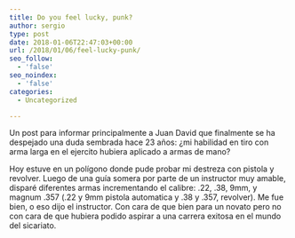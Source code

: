 ```yaml
---
title: Do you feel lucky, punk?
author: sergio
type: post
date: 2018-01-06T22:47:03+00:00
url: /2018/01/06/feel-lucky-punk/
seo_follow:
  - 'false'
seo_noindex:
  - 'false'
categories:
  - Uncategorized

---
```

Un post para informar principalmente a Juan David que finalmente se ha despejado una duda sembrada hace 23 años: ¿mi habilidad en tiro con arma larga en el ejercito hubiera aplicado a armas de mano?

Hoy estuve en un polígono donde pude probar mi destreza con pistola y revolver. Luego de una guía somera por parte de un instructor muy amable, disparé diferentes armas incrementando el calibre: .22, .38, 9mm, y magnum .357 (.22 y 9mm pistola automatica y .38 y .357, revolver). Me fue bien, o eso dijo el instructor. Con cara de que bien para un novato pero no con cara de que hubiera podido aspirar a una carrera exitosa en el mundo del sicariato.
